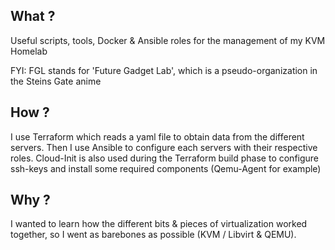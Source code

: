 ## What ?

Useful scripts, tools, Docker & Ansible roles for the management of my KVM Homelab

FYI: FGL stands for 'Future Gadget Lab', which is a pseudo-organization in the Steins
Gate anime

## How ?

I use Terraform which reads a yaml file to obtain data from the different servers.
Then I use Ansible to configure each servers with their respective roles.
Cloud-Init is also used during the Terraform build phase to configure ssh-keys and install some required components (Qemu-Agent for example)

## Why ?

I wanted to learn how the different bits & pieces of virtualization worked
together, so I went as barebones as possible (KVM / Libvirt & QEMU).